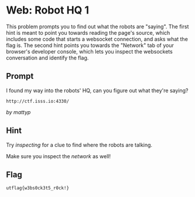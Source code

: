 # Web: Robot HQ 1
This problem prompts you to find out what the robots are "saying". 
The first hint is meant to point you towards reading the page's 
source, which includes some code that starts a websocket connection, 
and asks what the flag is. The second hint points you towards the 
"Network" tab of your browser's developer console, which lets you 
inspect the websockets conversation and identify the flag.

## Prompt
I found my way into the robots' HQ, can you figure out what 
they're saying?

`http://ctf.isss.io:4330/`

_by mattyp_

## Hint
Try _inspecting_ for a clue to find where the robots are talking.

Make sure you inspect the _network_ as well!

## Flag
`utflag{w3bs0ck3t5_r0ck!}`
